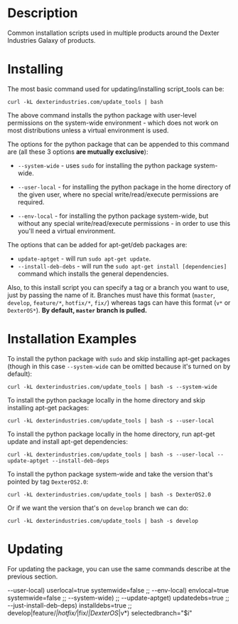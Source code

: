 # Description
Common installation scripts used in multiple products around the Dexter Industries Galaxy of products.

# Installing

The most basic command used for updating/installing script_tools can be:
```
curl -kL dexterindustries.com/update_tools | bash
```

The above command installs the python package with user-level permissions on the system-wide environment - which does not work on most distributions unless a virtual environment is used.

The options for the python package that can be appended to this command are (all these 3 options **are mutually exclusive**):

* `--system-wide` - uses `sudo` for installing the python package system-wide.

* `--user-local` - for installing the python package in the home directory of the given user, where no special write/read/execute permissions are required.

* `--env-local` - for installing the python package system-wide, but without any special write/read/execute permissions - in order to use this you'll need a virtual environment.

The options that can be added for apt-get/deb packages are:

* `update-aptget` - will run `sudo apt-get update`.
* `--install-deb-debs` - will run the `sudo apt-get install [dependencies]` command which installs the general dependencies.

Also, to this install script you can specify a tag or a branch you want to use, just by passing the name of it. Branches must have this format (`master`, `develop`, `feature/*`, `hotfix/*`, `fix/`) whereas tags can have this format (`v*` or `DexterOS*`).
**By default, `master` branch is pulled.**

# Installation Examples

To install the python package with `sudo` and skip installing apt-get packages (though in this case `--system-wide` can be omitted because it's turned on by default):
```
curl -kL dexterindustries.com/update_tools | bash -s --system-wide
```

To install the python package locally in the home directory and skip installing apt-get packages:
```
curl -kL dexterindustries.com/update_tools | bash -s --user-local
```

To install the python package locally in the home directory, run apt-get update and install apt-get dependencies:
```
curl -kL dexterindustries.com/update_tools | bash -s --user-local --update-aptget --install-deb-deps
```

To install the python package system-wide and take the version that's pointed by tag `DexterOS2.0`:
```
curl -kL dexterindustries.com/update_tools | bash -s DexterOS2.0
```
Or if we want the version that's on `develop` branch we can do:
```
curl -kL dexterindustries.com/update_tools | bash -s develop
```

# Updating

For updating the package, you can use the same commands describe at the previous section.

--user-local)
  userlocal=true
  systemwide=false
  ;;
--env-local)
  envlocal=true
  systemwide=false
  ;;
--system-wide)
  ;;
--update-aptget)
  updatedebs=true
  ;;
--just-install-deb-deps)
  installdebs=true
  ;;
develop|feature/*|hotfix/*|fix/*|DexterOS*|v*)
  selectedbranch="$i"
